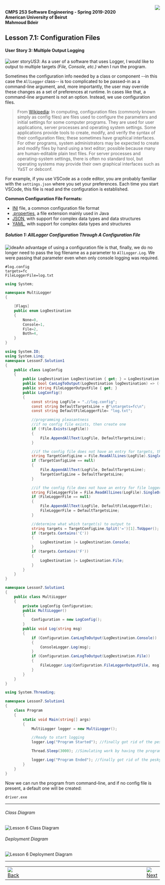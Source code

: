 <img style="float: right;" src="../../../Images/aublogosmall.png"> 

**CMPS 253 Software Engineering - Spring 2019-2020 \
American University of Beirut \
Mahmoud Bdeir**


## Lesson 7.1: Configuration Files

#### User Story 3: Multiple Output Logging
![user story](../../../Images/userstory.png 'User Story')*US3*: As a user of a software that uses Logger, I would like to output to multiple targets *(File, Console, etc.)* when I run the program.

Sometimes the configuration info needed by a class or component --in this case the `AllLogger` class-- is too complicated to be passed-in as a command-line argument, and, more importantly, the user may override these changes as a set of preferences at runtime. In cases like that, a command-line argument is not an option. Instead, we use configuration files.


> From [Wikipedia](https://en.wikipedia.org/wiki/Configuration_file): In computing, configuration files (commonly known simply as config files) are files used to configure the parameters and initial settings for some computer programs. They are used for user applications, server processes and operating system settings. Some applications provide tools to create, modify, and verify the syntax of their configuration files; these sometimes have graphical interfaces. For other programs, system administrators may be expected to create and modify files by hand using a text editor; possible because many are human-editable plain text files. For server processes and operating-system settings, there is often no standard tool, but operating systems may provide their own graphical interfaces such as YaST or debconf.

For example, if you use VSCode as a code editor, you are probably familiar with the `settings.json` where you set your preferences. Each time you start VSCode, this file is read and the configuration is established.

**Common Configuration File Formats:**
* [INI](https://docs.python.org/3/library/configparser.html) file, a common configuration file format
* [.properties](https://mkyong.com/java/java-properties-file-examples/), a file extension mainly used in Java
* [JSON](https://www.json.org/json-en.html), with support for complex data types and data structures
* [YAML](https://yaml.org/start.html), with support for complex data types and structures



##### Solution 1: AllLogger Configuration Through A Configuration File
![idea](../../../Images/idea.png)An advantage of using a configuration file is that, finally, we do no longer need to pass the log filename as a parameter to `AllLogger.Log`. We were passing that parameter even when only console logging was required.

```
#log.config
targets=fc
FileLoggerFile=log.txt
```

```C#
using System;

namespace MultiLogger
{

    [Flags]
    public enum LogDestination
    {
        None=0,
        Console=1,
        File=2,
        Both=4,
    }
}
```

```C#
using System.IO;
using System.Linq;
namespace Lesson7.Solution1
{
    public class LogConfig
    {
        public LogDestination LogDestination { get; } = LogDestination.None; //read-only property, also initialized to a value. Thank you C#..
        public bool CanLogToOutput(LogDestination logDestination) => ((LogDestination & logDestination) == logDestination);
        public string FileLoggerOutputFile { get; }
        public LogConfig()
        {
            const string LogFile = ".//log.config";
            const string DefaultTargetsLine = @"\ntargets=fc\n";
            const string DefaultFileLoggerFile= "log.txt";

            //programming pleasantness
            //if no config file exists, then create one
            if (!File.Exists(LogFile))
            {
                File.AppendAllText(LogFile, DefaultTargetsLine);
            }

            //if the config file does not have an entry for targets, then add one
            string TargetConfigLine = File.ReadAllLines(LogFile).SingleOrDefault(p=>p.ToLower().StartsWith("targets="));
            if (TargetConfigLine == null) 
            {
                File.AppendAllText(LogFile, DefaultTargetsLine);
                TargetConfigLine = DefaultTargetsLine;
            }

            //if the config file does not have an entry for file logger file, then add one
            string FileLoggerFile = File.ReadAllLines(LogFile).SingleOrDefault(p=>p.ToLower().StartsWith("fileloggerfile="));
            if (FileLoggerFile == null)
            {
                File.AppendAllText(LogFile, DefaultFileLoggerFile);
                FileLoggerFile = DefaultTargetsLine;
            }

            //determine what which target(s) to output to
            string targets = TargetConfigLine.Split('=')[1].ToUpper();
            if (targets.Contains('C'))
            {
                LogDestination |= LogDestination.Console;
            }
            if (targets.Contains('F'))
            {
                LogDestination |= LogDestination.File;
            }
        }
    }
}
```

```C#
namespace Lesson7.Solution1
{
    public class MultiLogger
    {
        private LogConfig Configuration;
        public MultiLogger()
        {
            Configuration = new LogConfig();
        }
        public void Log(string msg)
        {
            if (Configuration.CanLogToOutput(LogDestination.Console))
            {
                ConsoleLogger.Log(msg);
            }
            if (Configuration.CanLogToOutput(LogDestination.File))
            {
                FileLogger.Log(Configuration.FileLoggerOutputFile, msg);
            }
        }
    }
}
```

```C#
using System.Threading;

namespace Lesson7.Solution1
{
    class Program
    {
        static void Main(string[] args)
        {
            MultiLogger logger = new MultiLogger();

            //Ready to start logging
            logger.Log("Program Started"); //finally got rid of the pesky file name parameter for logging to file

            Thread.Sleep(3000); //Simulating work by having the program sleep for 3 seconds

            logger.Log("Program Ended"); //finally got rid of the pesky file name parameter for logging to file
        }
    }
}
```

Now we can run the program from command-line, and if no config file is present, a default one will be created:
```
driver.exe
```
_____

###### Class Diagram
![Lesson 6 Class Diagram](../PlantUML/Class-Diagram.png)
###### Deployment Diagram
![Lesson 6 Deployment Diagram](../PlantUML/Deployment-Diagram.png)

____

<table style='width=100%;'>
<tr>
<td><a href="../../Solution%200%20Command-Line%20Argument/Source%20Code"><img src='../../../Images/leftarrow.png'> Back</a></td>
<td width="100%"></td>
<td><a href="../../Solution%202%20Environment%20Variables/Source%20Code"><img src='../../../Images/rightarrow.png'> Next</a></td>
</tr>
</table>
